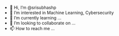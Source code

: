 - 👋 Hi, I’m @srisubhashp
- 👀 I’m interested in Machine Learning, Cybersecurity
- 🌱 I’m currently learning ...
- 💞️ I’m looking to collaborate on ...
- 📫 How to reach me ...

<!---
srisubhashp/srisubhashp is a ✨ special ✨ repository because its `README.md` (this file) appears on your GitHub profile.
You can click the Preview link to take a look at your changes.
--->
